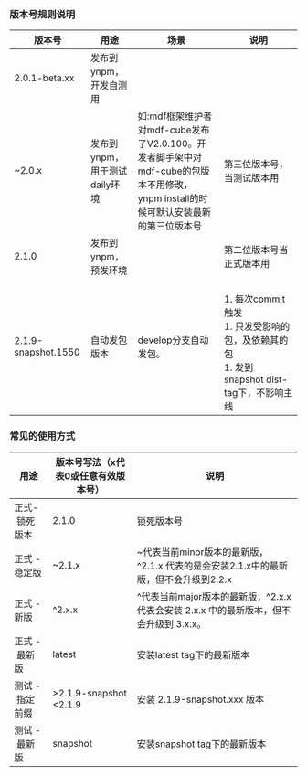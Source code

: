 <a name="IsWr0"></a>
### 版本号规则说明

| 版本号 | 用途 | 场景 | 说明 |
| --- | --- | --- | --- |
| 2.0.1-beta.xx | 发布到ynpm，开发自测用 |  |  |
| ~2.0.x | 发布到ynpm，用于测试daily环境 | 如:mdf框架维护者对mdf-cube发布了V2.0.100。开发者脚手架中对mdf-cube的包版本不用修改，ynpm install的时候可默认安装最新的第三位版本号 | 第三位版本号，当测试版本用 |
| 2.1.0 | 发布到ynpm，预发环境 |  | 第二位版本号当正式版本用 |
| 2.1.9-snapshot.1550 | 自动发包版本 | develop分支自动发包。 | <br />1. 每次commit触发<br />1. 只发受影响的包，及依赖其的包<br />1. 发到snapshot dist-tag下，不影响主线<br /> |


<a name="DhfwK"></a>
### 常见的使用方式
| 用途 | 版本号写法（x代表0或任意有效版本号） | 说明 |
| --- | --- | --- |
| 正式- 锁死版本 | 2.1.0 | 锁死版本号 |
| 正式 - 稳定版 | ~2.1.x | ~代表当前minor版本的最新版，^2.1.x 代表的是会安装2.1.x中的最新版，但不会升级到2.2.x |
| 正式 - 新版 | ^2.x.x | ^代表当前major版本的最新版，^2.x.x 代表会安装 2.x.x 中的最新版本，但不会升级到 3.x.x。 |
| 正式 - 最新版 | latest | 安装latest tag下的最新版本 |
| 测试 - 指定前缀 | >2.1.9-snapshot <2.1.9 | 安装 2.1.9-snapshot.xxx 版本 |
| 测试 - 最新版 | snapshot | 安装snapshot tag下的最新版本 |